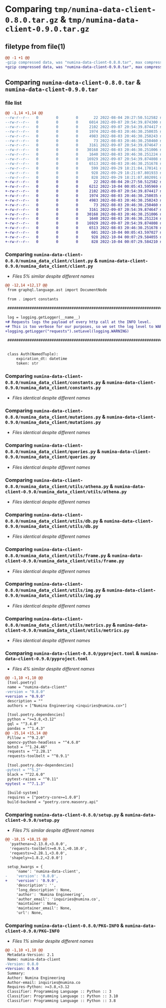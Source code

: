 # Comparing `tmp/numina-data-client-0.8.0.tar.gz` & `tmp/numina-data-client-0.9.0.tar.gz`

## filetype from file(1)

```diff
@@ -1 +1 @@
-gzip compressed data, was "numina-data-client-0.8.0.tar", max compression
+gzip compressed data, was "numina-data-client-0.9.0.tar", max compression
```

## Comparing `numina-data-client-0.8.0.tar` & `numina-data-client-0.9.0.tar`

### file list

```diff
@@ -1,14 +1,14 @@
--rw-r--r--   0        0        0       22 2022-08-04 20:27:50.512582 numina-data-client-0.8.0/numina_data_client/__init__.py
--rw-r--r--   0        0        0     6014 2022-09-07 20:54:39.874300 numina-data-client-0.8.0/numina_data_client/client.py
--rw-r--r--   0        0        0     2102 2022-09-07 20:54:39.874417 numina-data-client-0.8.0/numina_data_client/constants.py
--rw-r--r--   0        0        0     1974 2022-08-03 20:46:30.250035 numina-data-client-0.8.0/numina_data_client/mutations.py
--rw-r--r--   0        0        0     4983 2022-08-03 20:46:30.250243 numina-data-client-0.8.0/numina_data_client/queries.py
--rw-r--r--   0        0        0       73 2022-08-03 20:46:30.250460 numina-data-client-0.8.0/numina_data_client/utils/__init__.py
--rw-r--r--   0        0        0     3161 2022-09-07 20:54:39.874647 numina-data-client-0.8.0/numina_data_client/utils/athena.py
--rw-r--r--   0        0        0    30168 2022-08-03 20:46:30.251006 numina-data-client-0.8.0/numina_data_client/utils/db.py
--rw-r--r--   0        0        0     1640 2022-08-03 20:46:30.251224 numina-data-client-0.8.0/numina_data_client/utils/frame.py
--rw-r--r--   0        0        0    16929 2022-09-07 20:54:39.874808 numina-data-client-0.8.0/numina_data_client/utils/img.py
--rw-r--r--   0        0        0     6513 2022-08-03 20:46:30.251678 numina-data-client-0.8.0/numina_data_client/utils/metrics.py
--rw-r--r--   0        0        0      599 2022-09-29 18:21:04.170141 numina-data-client-0.8.0/pyproject.toml
--rw-r--r--   0        0        0      928 2022-09-29 18:21:07.801933 numina-data-client-0.8.0/setup.py
--rw-r--r--   0        0        0      828 2022-09-29 18:21:07.802091 numina-data-client-0.8.0/PKG-INFO
+-rw-r--r--   0        0        0       22 2022-08-04 20:27:50.512582 numina-data-client-0.9.0/numina_data_client/__init__.py
+-rw-r--r--   0        0        0     6212 2022-10-04 00:05:43.595969 numina-data-client-0.9.0/numina_data_client/client.py
+-rw-r--r--   0        0        0     2102 2022-09-07 20:54:39.874417 numina-data-client-0.9.0/numina_data_client/constants.py
+-rw-r--r--   0        0        0     1974 2022-08-03 20:46:30.250035 numina-data-client-0.9.0/numina_data_client/mutations.py
+-rw-r--r--   0        0        0     4983 2022-08-03 20:46:30.250243 numina-data-client-0.9.0/numina_data_client/queries.py
+-rw-r--r--   0        0        0       73 2022-08-03 20:46:30.250460 numina-data-client-0.9.0/numina_data_client/utils/__init__.py
+-rw-r--r--   0        0        0     3161 2022-09-07 20:54:39.874647 numina-data-client-0.9.0/numina_data_client/utils/athena.py
+-rw-r--r--   0        0        0    30168 2022-08-03 20:46:30.251006 numina-data-client-0.9.0/numina_data_client/utils/db.py
+-rw-r--r--   0        0        0     1640 2022-08-03 20:46:30.251224 numina-data-client-0.9.0/numina_data_client/utils/frame.py
+-rw-r--r--   0        0        0    16929 2022-09-07 20:54:39.874808 numina-data-client-0.9.0/numina_data_client/utils/img.py
+-rw-r--r--   0        0        0     6513 2022-08-03 20:46:30.251678 numina-data-client-0.9.0/numina_data_client/utils/metrics.py
+-rw-r--r--   0        0        0      601 2022-10-04 00:05:43.597027 numina-data-client-0.9.0/pyproject.toml
+-rw-r--r--   0        0        0      928 2022-10-04 00:07:29.584055 numina-data-client-0.9.0/setup.py
+-rw-r--r--   0        0        0      828 2022-10-04 00:07:29.584210 numina-data-client-0.9.0/PKG-INFO
```

### Comparing `numina-data-client-0.8.0/numina_data_client/client.py` & `numina-data-client-0.9.0/numina_data_client/client.py`

 * *Files 5% similar despite different names*

```diff
@@ -12,14 +12,17 @@
 from graphql.language.ast import DocumentNode
 
 from . import constants
 
 ###############################################################################
 
 log = logging.getLogger(__name__)
+# Requests logs the payload of every http call at the INFO level.
+# This is too verbose for our purposes, so we set the log level to WARNING.
+logging.getLogger("requests").setLevel(logging.WARNING)
 
 ###############################################################################
 
 
 class Auth(NamedTuple):
     expiration_dt: datetime
     token: str
```

### Comparing `numina-data-client-0.8.0/numina_data_client/constants.py` & `numina-data-client-0.9.0/numina_data_client/constants.py`

 * *Files identical despite different names*

### Comparing `numina-data-client-0.8.0/numina_data_client/mutations.py` & `numina-data-client-0.9.0/numina_data_client/mutations.py`

 * *Files identical despite different names*

### Comparing `numina-data-client-0.8.0/numina_data_client/queries.py` & `numina-data-client-0.9.0/numina_data_client/queries.py`

 * *Files identical despite different names*

### Comparing `numina-data-client-0.8.0/numina_data_client/utils/athena.py` & `numina-data-client-0.9.0/numina_data_client/utils/athena.py`

 * *Files identical despite different names*

### Comparing `numina-data-client-0.8.0/numina_data_client/utils/db.py` & `numina-data-client-0.9.0/numina_data_client/utils/db.py`

 * *Files identical despite different names*

### Comparing `numina-data-client-0.8.0/numina_data_client/utils/frame.py` & `numina-data-client-0.9.0/numina_data_client/utils/frame.py`

 * *Files identical despite different names*

### Comparing `numina-data-client-0.8.0/numina_data_client/utils/img.py` & `numina-data-client-0.9.0/numina_data_client/utils/img.py`

 * *Files identical despite different names*

### Comparing `numina-data-client-0.8.0/numina_data_client/utils/metrics.py` & `numina-data-client-0.9.0/numina_data_client/utils/metrics.py`

 * *Files identical despite different names*

### Comparing `numina-data-client-0.8.0/pyproject.toml` & `numina-data-client-0.9.0/pyproject.toml`

 * *Files 4% similar despite different names*

```diff
@@ -1,10 +1,10 @@
 [tool.poetry]
 name = "numina-data-client"
-version = "0.8.0"
+version = "0.9.0"
 description = ""
 authors = ["Numina Engineering <inquiries@numina.co>"]
 
 [tool.poetry.dependencies]
 python = ">=3.8,<3.12"
 gql = "^3.4.0"
 pandas = "^1.4.3"
@@ -15,14 +15,14 @@
 Pillow = "^9.2.0"
 opencv-python-headless = "^4.6.0"
 boto3 = "^1.24.46"
 requests = "^2.28.1"
 requests-toolbelt = "^0.9.1"
 
 [tool.poetry.dev-dependencies]
-pytest = "^5.2"
 black = "^22.6.0"
 pytest-raises = "^0.11"
+pytest = "^7.1.3"
 
 [build-system]
 requires = ["poetry-core>=1.0.0"]
 build-backend = "poetry.core.masonry.api"
```

### Comparing `numina-data-client-0.8.0/setup.py` & `numina-data-client-0.9.0/setup.py`

 * *Files 7% similar despite different names*

```diff
@@ -18,15 +18,15 @@
  'pyathena>=2.13.0,<3.0.0',
  'requests-toolbelt>=0.9.1,<0.10.0',
  'requests>=2.28.1,<3.0.0',
  'shapely>=1.8.2,<2.0.0']
 
 setup_kwargs = {
     'name': 'numina-data-client',
-    'version': '0.8.0',
+    'version': '0.9.0',
     'description': '',
     'long_description': None,
     'author': 'Numina Engineering',
     'author_email': 'inquiries@numina.co',
     'maintainer': None,
     'maintainer_email': None,
     'url': None,
```

### Comparing `numina-data-client-0.8.0/PKG-INFO` & `numina-data-client-0.9.0/PKG-INFO`

 * *Files 1% similar despite different names*

```diff
@@ -1,10 +1,10 @@
 Metadata-Version: 2.1
 Name: numina-data-client
-Version: 0.8.0
+Version: 0.9.0
 Summary: 
 Author: Numina Engineering
 Author-email: inquiries@numina.co
 Requires-Python: >=3.8,<3.12
 Classifier: Programming Language :: Python :: 3
 Classifier: Programming Language :: Python :: 3.10
 Classifier: Programming Language :: Python :: 3.8
```

